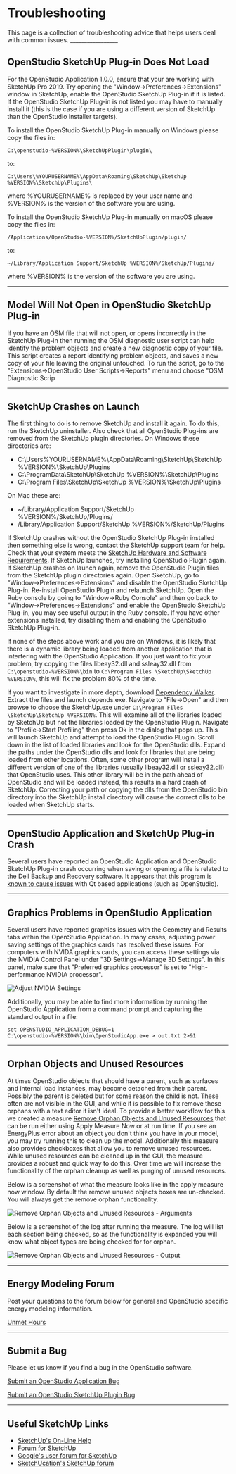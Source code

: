 <h1>Troubleshooting</h1>
This page is a collection of troubleshooting advice that helps users deal with common issues.
_________________

## OpenStudio SketchUp Plug-in Does Not Load
For the OpenStudio Application 1.0.0, ensure that your are working with SketchUp Pro 2019. Try opening the "Window->Preferences->Extensions" window in SketchUp, enable the OpenStudio SketchUp Plug-in if it is listed.  If the OpenStudio SketchUp Plug-in is not listed you may have to manually install it (this is the case if you are using a different version of SketchUp than the OpenStudio Installer targets).

To install the OpenStudio SketchUp Plug-in manually on Windows please copy the files in:

    C:\openstudio-%VERSION%\SketchUpPlugin\plugin\

to:

    C:\Users\%YOURUSERNAME%\AppData\Roaming\SketchUp\SketchUp %VERSION%\SketchUp\Plugins\

where %YOURUSERNAME% is replaced by your user name and %VERSION% is the version of the software you are using.

To install the OpenStudio SketchUp Plug-in manually on macOS please copy the files in:

    /Applications/OpenStudio-%VERSION%/SketchUpPlugin/plugin/

to:

    ~/Library/Application Support/SketchUp %VERSION%/SketchUp/Plugins/

where %VERSION% is the version of the software you are using.
_________________

## Model Will Not Open in OpenStudio SketchUp Plug-in
If you have an OSM file that will not open, or opens incorrectly in the SketchUp Plug-in then running the OSM diagnostic user script can help identify the problem objects and create a new diagnostic copy of your file. This script creates a report identifying problem objects, and saves a new copy of your file leaving the original untouched. To run the script, go to the "Extensions->OpenStudio User Scripts->Reports" menu and choose "OSM Diagnostic Scrip
_________________

## SketchUp Crashes on Launch
The first thing to do is to remove SketchUp and install it again. To do this, run the SketchUp uninstaller. Also check that all OpenStudio Plug-ins are removed from the SketchUp plugin directories. On Windows these directories are:

- C:\Users\%YOURUSERNAME%\AppData\Roaming\SketchUp\SketchUp %VERSION%\SketchUp\Plugins
- C:\ProgramData\SketchUp\SketchUp %VERSION%\SketchUp\Plugins
- C:\Program Files\SketchUp\SketchUp %VERSION%\SketchUp\Plugins

On Mac these are:

- ~/Library/Application Support/SketchUp %VERSION%/SketchUp/Plugins/
- /Library/Application Support/SketchUp %VERSION%/SketchUp/Plugins

If SketchUp crashes without the OpenStudio SketchUp Plug-in installed then something else is wrong, contact the SketchUp support team for help. Check that your system meets the [SketchUp Hardware and Software Requirements](https://help.sketchup.com/en/article/36208). If SketchUp launches, try installing OpenStudio Plugin again. If SketchUp crashes on launch again, remove the OpenStudio Plugin files from the SketchUp plugin directories again. Open SketchUp, go to "Window->Preferences->Extensions" and disable the OpenStudio SketchUp Plug-in. Re-install OpenStudio Plugin and relaunch SketchUp. Open the Ruby console by going to "Window->Ruby Console" and then go back to "Window->Preferences->Extensions" and enable the OpenStudio SketchUp Plug-in, you may see useful output in the Ruby console. If you have other extensions installed, try disabling them and enabling the OpenStudio SketchUp Plug-in.

If none of the steps above work and you are on Windows, it is likely that there is a dynamic library being loaded from another application that is interfering with the OpenStudio Application. If you just want to fix your problem, try copying the files libeay32.dll and ssleay32.dll from `C:\openstudio-%VERSION%\bin` to `C:\Program Files \SketchUp\SketchUp %VERSION%`, this will fix the problem 80% of the time.

If you want to investigate in more depth, download [Dependency Walker](http://www.dependencywalker.com/). Extract the files and launch depends.exe. Navigate to "File->Open" and then browse to choose the SketchUp.exe under `C:\Program Files \SketchUp\SketchUp %VERSION%`. This will examine all of the libraries loaded by SketchUp but not the libraries loaded by the OpenStudio Plugin. Navigate to "Profile->Start Profiling" then press Ok in the dialog that pops up. This will launch SketchUp and attempt to load the OpenStudio PLugin. Scroll down in the list of loaded libraries and look for the OpenStudio dlls. Expand the paths under the OpenStudio dlls and look for libraries that are being loaded from other locations. Often, some other program will install a different version of one of the libraries (usually libeay32.dll or ssleay32.dll) that OpenStudio uses. This other library will be in the path ahead of OpenStudio and will be loaded instead, this results in a hard crash of SketchUp. Correcting your path or copying the dlls from the OpenStudio bin directory into the SketchUp install directory will cause the correct dlls to be loaded when SketchUp starts.
_________________

## OpenStudio Application and SketchUp Plug-in Crash
Several users have reported an OpenStudio Application and OpenStudio SketchUp Plug-in crash occurring when saving or opening a file is related to the Dell Backup and Recovery software.  It appears that this program is [known to cause issues](http://en.community.dell.com/support-forums/software-os/f/3526/t/19634253) with Qt based applications (such as OpenStudio).
_________________

## Graphics Problems in OpenStudio Application
Several users have reported graphics issues with the Geometry and Results tabs within the OpenStudio Application.  In many cases, adjusting power saving settings of the graphics cards has resolved these issues.  For computers with NVIDA graphics cards, you can access these settings via the NVIDIA Control Panel under "3D Settings->Manage 3D Settings".  In this panel, make sure that "Preferred graphics processor" is set to "High-performance NVIDIA processor".

![Adjust NVIDIA Settings](img/help/nvidia_settings.png)

Additionally, you may be able to find more information by running the OpenStudio Application from a command prompt and capturing the standard output in a file:

```
set OPENSTUDIO_APPLICATION_DEBUG=1
C:\openstudio-%VERSION%\bin\OpenStudioApp.exe > out.txt 2>&1
```
_________________

## Orphan Objects and Unused Resources
At times OpenStudio objects that should have a parent, such as surfaces and internal load instances, may become detached from their parent. Possibly the parent is deleted but for some reason the child is not. These often are not visible in the GUI, and while it is possible to fix remove these orphans with a text editor it isn't ideal. To provide a better workflow for this we created a measure [Remove Orphan Objects and Unused Resources](https://bcl.nrel.gov/node/82267) that can be run either using Apply Measure Now or at run time. If you see an EnergyPlus error about an object you don't think you have in your model, you may try running this to clean up the model. Additionally this measure also provides checkboxes that allow you to remove unused resources. While unused resources can be cleaned up in the GUI, the measure provides a robust and quick way to do this. Over time we will increase the functionality of the orphan cleanup as well as purging of unused resources.

Below is a screenshot of what the measure looks like in the apply measure now window. By default the remove unused objects boxes are un-checked. You will always get the remove orphan functionality.

![Remove Orphan Objects and Unused Resources - Arguments](img/help/orphan_purge_argview.png)

Below is a screenshot of the log after running the measure. The log will list each section being checked, so as the functionality is expanded you will know what object types are being checked for for orphan.

![Remove Orphan Objects and Unused Resources - Output](img/help/orphan_purge_outputview.png)
_________________

## Energy Modeling Forum
Post your questions to the forum below for general and OpenStudio specific energy modeling information.

<a class="btn btn-primary" role="button" href="https://unmethours.com/questions/scope:all/sort:activity-desc/tags:openstudio/">Unmet Hours</a>
_________________

## Submit a Bug
Please let us know if you find a bug in the OpenStudio software.

<a class="btn btn-primary" role="button" href="https://github.com/NREL/OpenStudioApplication/issues">Submit an OpenStudio Application Bug</a>

<a class="btn btn-primary" role="button" href="https://github.com/NREL/openstudio-sketchup-plugin/issues">Submit an OpenStudio SketchUp Plugin Bug</a>

_________________

## Useful SketchUp Links
- [SketchUp's On-Line Help](http://help.sketchup.com/en)
- [Forum for SketchUp](https://productforums.google.com/forum/?hl=en#!categories/sketchup/sketchup)
- [Google's user forum for SketchUp](https://productforums.google.com/forum/?hl=en#!categories/sketchup/sketchup)
- [SketchUcation's SketchUp forum](http://sketchucation.com/forums/)
